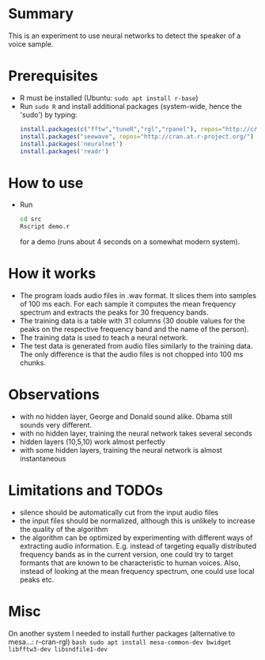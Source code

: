 # Summary
This is an experiment to use neural networks to detect the speaker of a voice sample.

# Prerequisites
 - R must be installed (Ubuntu: `sudo apt install r-base`)
 - Run `sudo R` and install additional packages (system-wide, hence the 'sudo') by typing:
    ```R
    install.packages(c("fftw","tuneR","rgl","rpanel"), repos="http://cran.at.r-project.org/")
    install.packages("seewave", repos="http://cran.at.r-project.org/")
	install.packages('neuralnet')
	install.packages('readr')
	```

# How to use
 - Run
    ```bash
    cd src
    Rscript demo.r
    ```
   for a demo (runs about 4 seconds on a somewhat modern system).

# How it works
 - The program loads audio files in .wav format. It slices them into samples
   of 100 ms each. For each sample it computes the mean frequency spectrum and
   extracts the peaks for 30 frequency bands.
 - The training data is a table with 31 columns (30 double values for the peaks on
   the respective frequency band and the name of the person).
 - The training data is used to teach a neural network.
 - The test data is generated from audio files similarly to the training data.
   The only difference is that the audio files is not chopped into 100 ms chunks.

# Observations
 - with no hidden layer, George and Donald sound alike. Obama still sounds very different.
 - with no hidden layer, training the neural network takes several seconds
 - hidden layers (10,5,10) work almost perfectly
 - with some hidden layers, training the neural network is almost instantaneous

# Limitations and TODOs
 - silence should be automatically cut from the input audio files
 - the input files should be normalized, although this is unlikely to increase
   the quality of the algorithm
 - the algorithm can be optimized by experimenting with different ways of
   extracting audio information. E.g. instead of targeting equally distributed
   frequency bands as in the current version, one could try to target
   formants that are known to be characteristic to human voices. Also, instead
   of looking at the mean frequency spectrum, one could use local peaks etc. 
   
# Misc
On another system I needed to install further packages (alternative to mesa…: r-cran-rgl)
    ```bash
    sudo apt install mesa-common-dev bwidget libfftw3-dev libsndfile1-dev 
    ```
